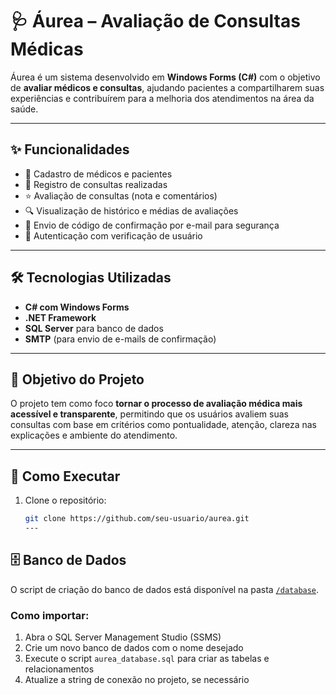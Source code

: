 # 🩺 Áurea – Avaliação de Consultas Médicas

Áurea é um sistema desenvolvido em **Windows Forms (C#)** com o objetivo de **avaliar médicos e consultas**, ajudando pacientes a compartilharem suas experiências e contribuírem para a melhoria dos atendimentos na área da saúde.

---

## ✨ Funcionalidades

- 📝 Cadastro de médicos e pacientes  
- 📅 Registro de consultas realizadas  
- ⭐ Avaliação de consultas (nota e comentários)  
- 🔍 Visualização de histórico e médias de avaliações  
- 📧 Envio de código de confirmação por e-mail para segurança  
- 🔐 Autenticação com verificação de usuário

---

## 🛠️ Tecnologias Utilizadas

- **C# com Windows Forms**  
- **.NET Framework**  
- **SQL Server** para banco de dados  
- **SMTP** (para envio de e-mails de confirmação)

---

## 🎯 Objetivo do Projeto

O projeto tem como foco **tornar o processo de avaliação médica mais acessível e transparente**, permitindo que os usuários avaliem suas consultas com base em critérios como pontualidade, atenção, clareza nas explicações e ambiente do atendimento.

---

## 🚀 Como Executar

1. Clone o repositório:
   ```bash
   git clone https://github.com/seu-usuario/aurea.git
   ---

## 🗄️ Banco de Dados

O script de criação do banco de dados está disponível na pasta [`/database`](./database/aurea_database.sql).

### Como importar:

1. Abra o SQL Server Management Studio (SSMS)  
2. Crie um novo banco de dados com o nome desejado  
3. Execute o script `aurea_database.sql` para criar as tabelas e relacionamentos  
4. Atualize a string de conexão no projeto, se necessário

